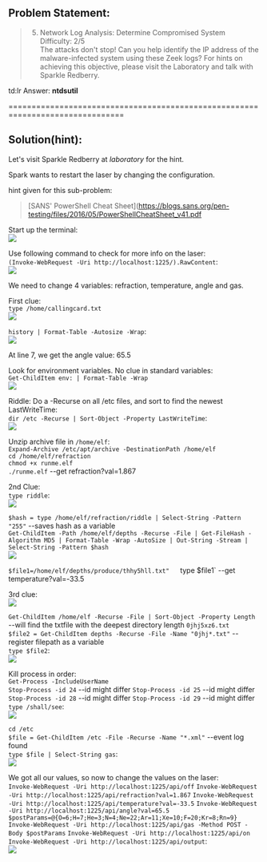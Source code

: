## Problem Statement:

> 5) Network Log Analysis: Determine Compromised System  
Difficulty: 2/5  
> The attacks don't stop! Can you help identify the IP address of the malware-infected system using these Zeek logs? For hints on achieving this objective, please visit the Laboratory and talk with Sparkle Redberry.

td:lr Answer: **ntdsutil**

===============================================================================
## Solution(hint):

Let's visit Sparkle Redberry at _laboratory_ for the hint.

Spark wants to restart the laser by changing the configuration.

hint given for this sub-problem:

> [SANS' PowerShell Cheat Sheet](https://blogs.sans.org/pen-testing/files/2016/05/PowerShellCheatSheet_v41.pdf


Start up the terminal:  
![](./res/pic1.png)

Use following command to check for more info on the laser:  
`(Invoke-WebRequest -Uri http://localhost:1225/).RawContent`:  
![](./res/pic2.png)

We need to change 4 variables: refraction, temperature, angle and gas.

First clue:  
`type /home/callingcard.txt`  
![](./res/pic3.png)

`history | Format-Table -Autosize -Wrap`:  
![](./res/pic4.png)

At line 7, we get the angle value: 65.5

Look for environment variables. No clue in standard variables:  
`Get-ChildItem env: | Format-Table -Wrap`  
![](./res/pic5.png)

Riddle: Do a -Recurse on all /etc files, and sort to find the newest LastWriteTime:  
`dir /etc -Recurse | Sort-Object -Property LastWriteTime`:  
![](./res/pic6.png)

Unzip archive file in `/home/elf`:  
`Expand-Archive /etc/apt/archive -DestinationPath /home/elf`  
`cd /home/elf/refraction`  
`chmod +x runme.elf`  
`./runme.elf`  --get refraction?val=1.867

2nd Clue:  
`type riddle`:  
![](./res/pic7.png)

`$hash = type /home/elf/refraction/riddle | Select-String -Pattern "255"` --saves hash as a variable  
`Get-ChildItem -Path /home/elf/depths -Recurse -File | Get-FileHash -Algorithm MD5 | Format-Table -Wrap -AutoSize | Out-String -Stream | Select-String -Pattern $hash`  
![](./res/pic8.png)

`$file1=/home/elf/depths/produce/thhy5hll.txt"  
`type $file1` --get temperature?val=-33.5  

3rd clue:  
![](./res/pic9.png)

`Get-ChildItem /home/elf -Recurse -File | Sort-Object -Property Length`  --will find the txtfile with the deepest directory length `0jhj5xz6.txt`  
`$file2 = Get-ChildItem depths -Recurse -File -Name "0jhj*.txt"` -- register filepath as a variable  
`type $file2`:  
![](./res/pic10.png)

Kill process in order:  
`Get-Process -IncludeUserName`  
`Stop-Process -id 24`  --id might differ
`Stop-Process -id 25`  --id might differ
`Stop-Process -id 28`  --id might differ
`Stop-Process -id 29`  --id might differ
`type /shall/see`:  
![](./res/pic11.png)

`cd /etc`  
`$file = Get-ChildItem /etc -File -Recurse -Name "*.xml"` --event log found  
`type $file | Select-String gas`:  
![](./res/pic12.png)

We got all our values, so now to change the values on the laser:  
`Invoke-WebRequest -Uri http://localhost:1225/api/off`
`Invoke-WebRequest -Uri http://localhost:1225/api/refraction?val=1.867`
`Invoke-WebRequest -Uri http://localhost:1225/api/temperature?val=-33.5`
`Invoke-WebRequest -Uri http://localhost:1225/api/angle?val=65.5`
`$postParams=@{O=6;H=7;He=3;N=4;Ne=22;Ar=11;Xe=10;F=20;Kr=8;Rn=9}`
`Invoke-WebRequest -Uri http://localhost:1225/api/gas -Method POST -Body $postParams`
`Invoke-WebRequest -Uri http://localhost:1225/api/on`
`Invoke-WebRequest -Uri http://localhost:1225/api/output`:  
![](./res/pic13.png)








